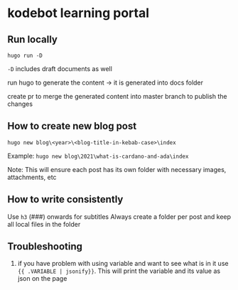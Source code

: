 # kodebot learning portal


## Run locally
`hugo run -D`

`-D` includes draft documents as well

run hugo to generate the content -> it is generated into docs folder

create pr to merge the generated content into master branch to publish the changes

## How to create new blog post

`hugo new blog\<year>\<blog-title-in-kebab-case>\index`

Example:
`hugo new blog\2021\what-is-cardano-and-ada\index`

Note: This will ensure each post has its own folder with necessary images, attachments, etc


## How to write consistently
Use `h3` (###) onwards for subtitles 
Always create a folder per post and keep all local files in the folder


## Troubleshooting
1. if you have problem with using variable and want to see what is in it use `{{ .VARIABLE | jsonify}}`. This will print the variable and its value as json on the page